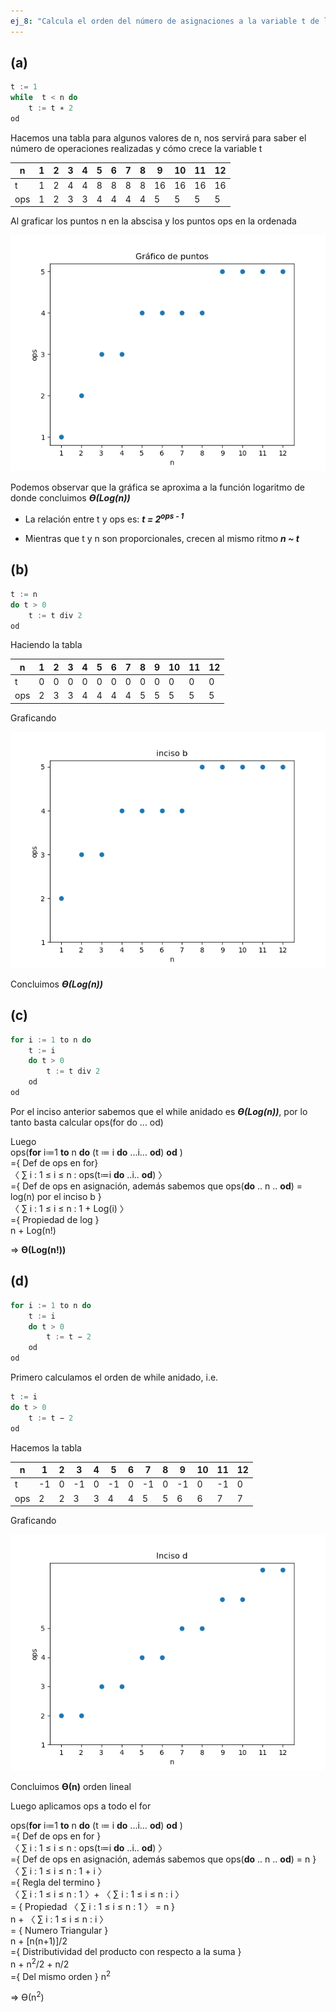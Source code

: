 ```yaml
---
ej_8: "Calcula el orden del número de asignaciones a la variable t de los siguientes algoritmos."
---
```


## (a)

```C
t := 1
while  t < n do  
	t := t ∗ 2
od
```

Hacemos una tabla para algunos valores de n, nos servirá para saber el número de operaciones realizadas y cómo crece la variable t

|	n 		| 	 1   |    2   |   3   |   4    |   5    |   6    |   7    |   8    |    9    |    10   |    11   |    12   |
|-----------|--------|--------|-------|--------|--------|--------|--------|--------|---------|---------|---------|---------|
|	t       |    1   |    2   |   4   |   4    |   8    |   8    |   8    |   8    |   16    |   16    |    16   |   16    |
|	ops     |    1   |    2   |   3   |   3    |   4    |   4    |   4    |   4    |    5    |    5    |    5    |    5    |


Al graficar los puntos n en la abscisa y los puntos ops en la ordenada

![Gráfico de puntos](grafico_a.png)

Podemos observar que la gráfica se aproxima a la función logaritmo de donde concluimos ***Ө(Log(n))***  

- La  relación entre t y ops es: ***t = 2<sup>ops - 1</sup>***  

- Mientras que t y n son proporcionales, crecen al mismo ritmo ***n ~ t***


## (b)

```C
t := n
do t > 0
	t := t div 2
od
```

Haciendo la tabla  

|	n 		| 	 1   |    2   |   3   |   4    |   5    |   6    |   7    |   8    |    9    |    10   |    11   |    12   |
|-----------|--------|--------|-------|--------|--------|--------|--------|--------|---------|---------|---------|---------|
|	t       |    0   |    0   |   0   |   0    |   0    |   0    |   0    |   0    |    0    |    0    |    0    |    0    |
|	ops     |    2   |    3   |   3   |   4    |   4    |   4    |   4    |   5    |    5    |    5    |    5    |    5    |

Graficando  

![inciso b](grafico_b.png)  

Concluimos ***Ө(Log(n))***

## (c)

```C
for i := 1 to n do
	t := i
	do t > 0
		t := t div 2
	od
od
```
Por el inciso anterior sabemos que el while anidado es ***Ө(Log(n))***, por lo tanto basta calcular ops(for do ... od)
 
Luego  
ops(**for** i≔1 **to** n **do** (t ≔ i **do** ...i… **od**) **od** )  
={ Def de ops en for}  
〈 ∑ i : 1 ≤ i ≤ n : ops(t≔i **do** ..i.. **od**) 〉   
={ Def de ops en asignación, además sabemos que ops(**do** .. n .. **od**) = log(n) por el inciso b }  
〈 ∑ i : 1 ≤ i ≤ n : 1 + Log(i) 〉  
={ Propiedad de log }  
n + Log(n!)  

⇒  **Ө(Log(n!))**

## (d)

```C
for i := 1 to n do
	t := i
	do t > 0
		t := t − 2
	od
od
```
Primero calculamos el orden de while anidado, i.e.

```C
t := i
do t > 0
	t := t − 2
od
```
Hacemos la tabla  

|	n 		| 	 1   |    2   |   3   |   4    |   5    |   6    |   7    |   8    |    9    |    10   |    11   |    12   |
|-----------|--------|--------|-------|--------|--------|--------|--------|--------|---------|---------|---------|---------|
|	t       |   -1   |    0   |  -1   |   0    |  -1    |   0    |  -1    |   0    |   -1    |    0    |   -1    |    0    |
|	ops     |    2   |    2   |   3   |   3    |   4    |   4    |   5    |   5    |    6    |    6    |    7    |    7    |

Graficando 

![inciso b](grafico_c.png)  

Concluimos **Ө(n)** orden lineal

Luego aplicamos ops a todo el for  

ops(**for** i≔1 **to** n **do** (t ≔ i **do** ...i… **od**) **od** )  
={ Def de ops en for }  
〈 ∑ i : 1 ≤ i ≤ n : ops(t≔i **do** ..i.. **od**) 〉   
={ Def de ops en asignación, además sabemos que ops(**do** .. n .. **od**) = n }  
〈 ∑ i : 1 ≤ i ≤ n : 1 + i 〉  
={ Regla del termino }  
〈 ∑ i : 1 ≤ i ≤ n : 1 〉+ 〈 ∑ i : 1 ≤ i ≤ n : i 〉  
= { Propiedad 〈 ∑ i : 1 ≤ i ≤ n : 1 〉 = n }  
n + 〈 ∑ i : 1 ≤ i ≤ n : i 〉  
= { Numero Triangular }  
n + [n(n+1)]/2  
={ Distributividad del producto con respecto a la suma }  
n + n<sup>2</sup>/2 + n/2  
={ Del mismo orden }
n<sup>2</sup>  

 ⇒ Ө(n<sup>2</sup>) 
